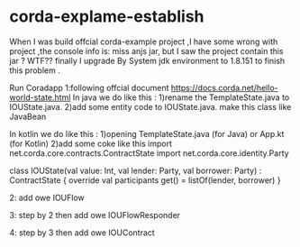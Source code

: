 # corda-explame-establish


When I was build offcial corda-example project ,I have some wrong with project ,the console info is: miss anjs jar, but I saw the project contain this jar ? WTF??  finally I upgrade By System jdk environment to 1.8.151 to finish this problem .


Run Coradapp
1:following offcial document https://docs.corda.net/hello-world-state.html
 In java we do like this :
 1)rename the TemplateState.java to IOUState.java.
 2)add some entity code to IOUState.java. make this class like JavaBean
 
 In kotlin we do like this :
 1)opening TemplateState.java (for Java) or App.kt (for Kotlin)
 2)add some coke like this
  import net.corda.core.contracts.ContractState
  import net.corda.core.identity.Party

  class IOUState(val value: Int,
                 val lender: Party,
                 val borrower: Party) : ContractState {
      override val participants get() = listOf(lender, borrower)
  }

2: add owe IOUFlow

3: step by 2 then add owe IOUFlowResponder

4: step by 3 then add owe IOUContract
